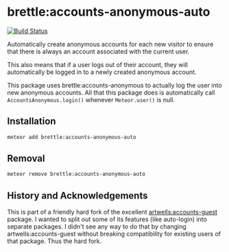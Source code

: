 # brettle:accounts-anonymous-auto

[![Build Status](https://travis-ci.org/brettle/meteor-accounts-anonymous-auto.svg?branch=master)](https://travis-ci.org/brettle/meteor-accounts-anonymous-auto)

Automatically create anonymous accounts for each new visitor to ensure that
there is always an account associated with the current user.

This also means that if a user logs out of their account, they will
automatically be logged in to a newly created anonymous account.

This package uses brettle:accounts-anonymous to actually log the user into new
anonymous accounts. All that this package does is automatically call
`AccountsAnonymous.login()` whenever `Meteor.user()` is null.

## Installation
```sh
meteor add brettle:accounts-anonymous-auto
```

## Removal
```sh
meteor remove brettle:accounts-anonymous-auto
```


## History and Acknowledgements

This is part of a friendly hard fork of the excellent
[artwells:accounts-guest](https://github.com/artwells/meteor-accounts-guest)
package. I wanted to split out some of its features (like auto-login) into
separate packages. I didn't see any way to do that by changing
artwells:accounts-guest without breaking compatibility for existing users of
that package. Thus the hard fork.
